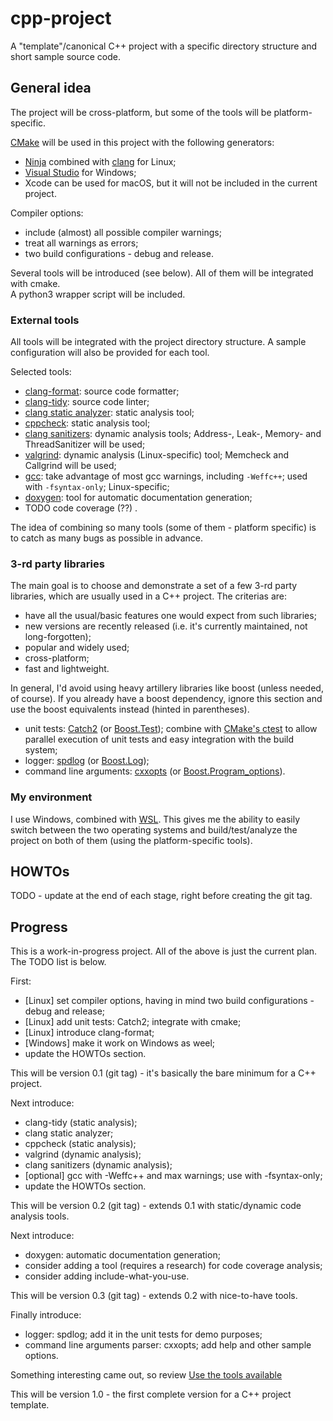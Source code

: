 # cpp-project

A "template"/canonical C++ project with a specific directory structure and short sample source code.

## General idea

The project will be cross-platform, but some of the tools will be platform-specific.

[CMake](https://cmake.org/) will be used in this project with the following generators:
* [Ninja](https://ninja-build.org/) combined with [clang](https://clang.llvm.org/) for Linux;
* [Visual Studio](https://visualstudio.microsoft.com/) for Windows;
* Xcode can be used for macOS, but it will not be included in the current project.

Compiler options:
* include (almost) all possible compiler warnings;
* treat all warnings as errors;
* two build configurations - debug and release.

Several tools will be introduced (see below). All of them will be integrated with cmake.  
A python3 wrapper script will be included.

### External tools

All tools will be integrated with the project directory structure.
A sample configuration will also be provided for each tool.

Selected tools:
* [clang-format](https://clang.llvm.org/docs/ClangFormat.html): source code formatter;
* [clang-tidy](https://clang.llvm.org/extra/clang-tidy/): source code linter;
* [clang static analyzer](https://clang-analyzer.llvm.org/): static analysis tool;
* [cppcheck](https://github.com/danmar/cppcheck): static analysis tool;
* [clang sanitizers](https://github.com/google/sanitizers): dynamic analysis tools; Address-, Leak-, Memory- and ThreadSanitizer will be used;
* [valgrind](https://valgrind.org/): dynamic analysis (Linux-specific) tool; Memcheck and Callgrind will be used;
* [gcc](https://gcc.gnu.org/): take advantage of most gcc warnings, including `-Weffc++`; used with  `-fsyntax-only`; Linux-specific;
* [doxygen](https://www.doxygen.nl/index.html): tool for automatic documentation generation;
* TODO code coverage (??) .

The idea of combining so many tools (some of them - platform specific) is to catch as many bugs as possible in advance.

### 3-rd party libraries

The main goal is to choose and demonstrate a set of a few 3-rd party libraries, which are usually used in a C++ project.
The criterias are:
* have all the usual/basic features one would expect from such libraries;
* new versions are recently released (i.e. it's currently maintained, not long-forgotten);
* popular and widely used;
* cross-platform;
* fast and lightweight.

In general, I'd avoid using heavy artillery libraries like boost (unless needed, of course).
If you already have a boost dependency, ignore this section and use the boost equivalents instead (hinted in parentheses).

* unit tests: [Catch2](https://github.com/catchorg/Catch2) (or [Boost.Test](https://www.boost.org/doc/libs/1_75_0/libs/test/doc/html/index.html)); combine with [CMake's ctest](https://cmake.org/cmake/help/latest/manual/ctest.1.html) to allow parallel execution of unit tests and easy integration with the build system;
* logger: [spdlog](https://github.com/gabime/spdlog) (or [Boost.Log](https://www.boost.org/doc/libs/1_75_0/libs/log/doc/html/index.html));
* command line arguments: [cxxopts](https://github.com/jarro2783/cxxopts) (or [Boost.Program_options](https://www.boost.org/doc/libs/1_75_0/doc/html/program_options.html)).

### My environment

I use Windows, combined with [WSL](https://docs.microsoft.com/en-us/windows/wsl/install).
This gives me the ability to easily switch between the two operating systems and build/test/analyze the project on both of them (using the platform-specific tools).

## HOWTOs

TODO - update at the end of each stage, right before creating the git tag.

## Progress

This is a work-in-progress project. All of the above is just the current plan. The TODO list is below.

First:
* [Linux] set compiler options, having in mind two build configurations - debug and release;
* [Linux] add unit tests: Catch2; integrate with cmake;
* [Linux] introduce clang-format;
* [Windows] make it work on Windows as weel;
* update the HOWTOs section.

This will be version 0.1 (git tag) - it's basically the bare minimum for a C++ project.

Next introduce:
* clang-tidy (static analysis);
* clang static analyzer;
* cppcheck (static analysis);
* valgrind (dynamic analysis);
* clang sanitizers (dynamic analysis);
* \[optional\] gcc with -Weffc++ and max warnings; use with -fsyntax-only;
* update the HOWTOs section.

This will be version 0.2 (git tag) - extends 0.1 with static/dynamic code analysis tools.

Next introduce:
* doxygen: automatic documentation generation;
* consider adding a tool (requires a research) for code coverage analysis;
* consider adding include-what-you-use.

This will be version 0.3 (git tag) - extends 0.2 with nice-to-have tools.

Finally introduce:
* logger: spdlog; add it in the unit tests for demo purposes;
* command line arguments parser: cxxopts; add help and other sample options.

Something interesting came out, so review [Use the tools available](https://lefticus.gitbooks.io/cpp-best-practices/content/02-Use_the_Tools_Available.html)

This will be version 1.0 - the first complete version for a C++ project template.
